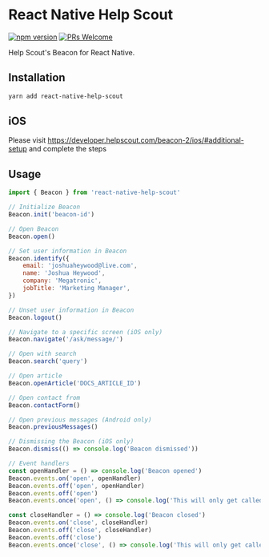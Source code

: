 # React Native Help Scout

[![npm version](https://img.shields.io/npm/v/react-native-help-scout.svg)](https://www.npmjs.com/package/react-native-help-scout)
[![PRs Welcome](https://img.shields.io/badge/PRs-welcome-brightgreen.svg)](http://makeapullrequest.com)

Help Scout's Beacon for React Native.

## Installation

```sh
yarn add react-native-help-scout
```

## iOS

Please visit https://developer.helpscout.com/beacon-2/ios/#additional-setup and complete the steps

## Usage

```javascript
import { Beacon } from 'react-native-help-scout'

// Initialize Beacon
Beacon.init('beacon-id')

// Open Beacon
Beacon.open()

// Set user information in Beacon
Beacon.identify({
	email: 'joshuaheywood@live.com',
	name: 'Joshua Heywood',
	company: 'Megatronic',
	jobTitle: 'Marketing Manager',
})

// Unset user information in Beacon
Beacon.logout()

// Navigate to a specific screen (iOS only)
Beacon.navigate('/ask/message/')

// Open with search
Beacon.search('query')

// Open article
Beacon.openArticle('DOCS_ARTICLE_ID')

// Open contact from
Beacon.contactForm()

// Open previous messages (Android only)
Beacon.previousMessages()

// Dismissing the Beacon (iOS only)
Beacon.dismiss(() => console.log('Beacon dismissed'))

// Event handlers
const openHandler = () => console.log('Beacon opened')
Beacon.events.on('open', openHandler)
Beacon.events.off('open', openHandler)
Beacon.events.off('open')
Beacon.events.once('open', () => console.log('This will only get called the first time the open event is triggered'))

const closeHandler = () => console.log('Beacon closed')
Beacon.events.on('close', closeHandler)
Beacon.events.off('close', closeHandler)
Beacon.events.off('close')
Beacon.events.once('close', () => console.log('This will only get called the first time the close event is triggered'))
```
